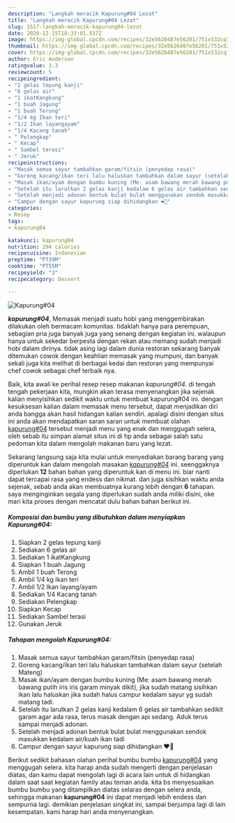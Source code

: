 ```yaml
---
description: "Langkah meracik Kapurung#04 Lezat"
title: "Langkah meracik Kapurung#04 Lezat"
slug: 1517-langkah-meracik-kapurung04-lezat
date: 2020-12-15T18:33:01.537Z
image: https://img-global.cpcdn.com/recipes/32e5626487e56201/751x532cq70/kapurung04-foto-resep-utama.jpg
thumbnail: https://img-global.cpcdn.com/recipes/32e5626487e56201/751x532cq70/kapurung04-foto-resep-utama.jpg
cover: https://img-global.cpcdn.com/recipes/32e5626487e56201/751x532cq70/kapurung04-foto-resep-utama.jpg
author: Eric Anderson
ratingvalue: 3.3
reviewcount: 5
recipeingredient:
- "2 gelas tepung kanji"
- "6 gelas air"
- "1 ikatKangkung"
- "1 buah Jagung"
- "1 buah Terong"
- "1/4 kg Ikan teri"
- "1/2 Ikan layangayam"
- "1/4 Kacang tanah"
- " Pelengkap"
- " Kecap"
- " Sambel terasi"
- " Jeruk"
recipeinstructions:
- "Masak semua sayur tambahkan garam/fitsin (penyedap rasa)"
- "Goreng kacang/ikan teri lalu haluskan tambahkan dalam sayur (setelah Mateng)"
- "Masak ikan/ayam dengan bumbu kuning (Me: asam bawang merah bawang putih iris iris garam minyak dikit), jika sudah matang sisihkan ikan lalu haluskan jika sudah halus campur kedalam sayur yg sudah matang tadi."
- "Setelah itu larutkan 2 gelas kanji kedalam 6 gelas air tambahkan sedikit garam agar ada rasa, terus masak dengan api sedang. Aduk terus sampai menjadi adonan."
- "Setelah menjadi adonan bentuk bulat bulat menggunakan sendok masukkan kedalam air/kuah ikan tadi"
- "Campur dengan sayur kapurung siap dihidangkan ❤️🤗"
categories:
- Resep
tags:
- kapurung04

katakunci: kapurung04 
nutrition: 294 calories
recipecuisine: Indonesian
preptime: "PT39M"
cooktime: "PT55M"
recipeyield: "3"
recipecategory: Dessert

---
```



![Kapurung#04](https://img-global.cpcdn.com/recipes/32e5626487e56201/751x532cq70/kapurung04-foto-resep-utama.jpg)

<b><i>kapurung#04</i></b>, Memasak menjadi suatu hobi yang menggembirakan dilakukan oleh bermacam komunitas. tidaklah hanya para perempuan, sebagian pria juga banyak juga yang senang dengan kegiatan ini. walaupun hanya untuk sekedar berpesta dengan rekan atau memang sudah menjadi hobi dalam dirinya. tidak asing lagi dalam dunia restoran sekarang banyak ditemukan cowok dengan keahlian memasak yang mumpuni, dan banyak sekali juga kita melihat di berbagai kedai dan restoran yang mempunyai chef cowok sebagai chef terbaik nya.

Baik, kita awali ke perihal resep resep makanan <i>kapurung#04</i>. di tengah tengah pekerjaan kita, mungkin akan terasa menyenangkan jika sejenak kalian menyisihkan sedikit waktu untuk membuat kapurung#04 ini. dengan kesuksesan kalian dalam memasak menu tersebut, dapat menjadikan diri anda bangga akan hasil hidangan kalian sendiri. apalagi disini dengan situs ini anda akan mendapatkan saran saran untuk membuat olahan <u>kapurung#04</u> tersebut menjadi menu yang enak dan menggugah selera, oleh sebab itu simpan alamat situs ini di hp anda sebagai salah satu pedoman kita dalam mengolah makanan baru yang lezat.




Sekarang langsung saja kita mulai untuk menyediakan barang barang yang diperuntuk kan dalam mengolah masakan <u><i>kapurung#04</i></u> ini. seenggaknya diperlukan <b>12</b> bahan bahan yang diperuntuk kan di menu ini. biar nanti dapat tercapai rasa yang endess dan nikmat. dan juga sisihkan waktu anda sejenak, sebab anda akan membuatnya kurang lebih dengan <b>6</b> tahapan. saya menginginkan segala yang diperlukan sudah anda miliki disini, oke mari kita proses dengan mencatat dulu bahan bahan berikut ini.

<!--inarticleads1-->

##### Komposisi dan bumbu yang dibutuhkan dalam menyiapkan Kapurung#04:

1. Siapkan 2 gelas tepung kanji
1. Sediakan 6 gelas air
1. Sediakan 1 ikatKangkung
1. Siapkan 1 buah Jagung
1. Ambil 1 buah Terong
1. Ambil 1/4 kg Ikan teri
1. Ambil 1/2 Ikan layang/ayam
1. Sediakan 1/4 Kacang tanah
1. Sediakan  Pelengkap
1. Siapkan  Kecap
1. Sediakan  Sambel terasi
1. Gunakan  Jeruk




<!--inarticleads2-->

##### Tahapan mengolah Kapurung#04:

1. Masak semua sayur tambahkan garam/fitsin (penyedap rasa)
1. Goreng kacang/ikan teri lalu haluskan tambahkan dalam sayur (setelah Mateng)
1. Masak ikan/ayam dengan bumbu kuning (Me: asam bawang merah bawang putih iris iris garam minyak dikit), jika sudah matang sisihkan ikan lalu haluskan jika sudah halus campur kedalam sayur yg sudah matang tadi.
1. Setelah itu larutkan 2 gelas kanji kedalam 6 gelas air tambahkan sedikit garam agar ada rasa, terus masak dengan api sedang. Aduk terus sampai menjadi adonan.
1. Setelah menjadi adonan bentuk bulat bulat menggunakan sendok masukkan kedalam air/kuah ikan tadi
1. Campur dengan sayur kapurung siap dihidangkan ❤️🤗




Berikut sedikit bahasan olahan perihal bumbu bumbu <u>kapurung#04</u> yang menggugah selera. kita harap anda sudah mengerti dengan penjelasan diatas, dan kamu dapat mengolah lagi di acara lain untuk di hidangkan dalam saat saat kegiatan family atau teman anda. kita bs menyesuaikan bumbu bumbu yang ditampilkan diatas selaras dengan selera anda, sehingga makanan <b>kapurung#04</b> ini dapat menjadi lebih endess dan sempurna lagi. demikian penjelasan singkat ini, sampai berjumpa lagi di lain kesempatan. kami harap hari anda menyenangkan.
